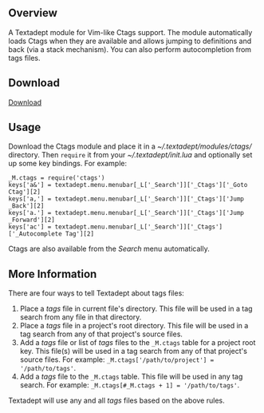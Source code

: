 ## Overview

A Textadept module for Vim-like Ctags support. The module automatically loads
Ctags when they are available and allows jumping to definitions and back (via a
stack mechanism). You can also perform autocompletion from tags files.

## Download

[Download](https://github.com/orbitalquark/textadept-modules/blob/default/ctags/init.lua)

## Usage

Download the Ctags module and place it in a *~/.textadept/modules/ctags/*
directory. Then `require` it from your *~/.textadept/init.lua* and optionally
set up some key bindings. For example:

    _M.ctags = require('ctags')
    keys['a&'] = textadept.menu.menubar[_L['_Search']]['_Ctags']['_Goto Ctag'][2]
    keys['a,'] = textadept.menu.menubar[_L['_Search']]['_Ctags']['Jump _Back'][2]
    keys['a.'] = textadept.menu.menubar[_L['_Search']]['_Ctags']['Jump _Forward'][2]
    keys['ac'] = textadept.menu.menubar[_L['_Search']]['_Ctags']['_Autocomplete Tag'][2]

Ctags are also available from the *Search* menu automatically.

## More Information

There are four ways to tell Textadept about tags files:

1. Place a *tags* file in current file's directory. This file will be used in a
   tag search from any file in that directory.
2. Place a *tags* file in a project's root directory. This file will be used in
   a tag search from any of that project's source files.
3. Add a *tags* file or list of *tags* files to the `_M.ctags` table for a
   project root key. This file(s) will be used in a tag search from any of that
   project's source files. For example:
   `_M.ctags['/path/to/project'] = '/path/to/tags'`.
4. Add a *tags* file to the `_M.ctags` table. This file will be used in any tag
   search. For example: `_M.ctags[#_M.ctags + 1] = '/path/to/tags'`.

Textadept will use any and all *tags* files based on the above rules.
